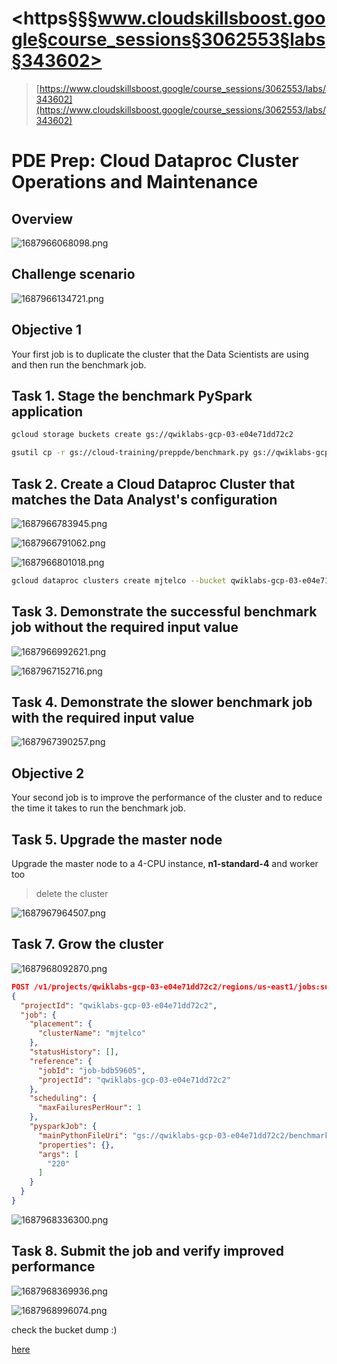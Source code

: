 # <https§§§www.cloudskillsboost.google§course_sessions§3062553§labs§343602>

> [https://www.cloudskillsboost.google/course_sessions/3062553/labs/343602](https://www.cloudskillsboost.google/course_sessions/3062553/labs/343602)

# PDE Prep: Cloud Dataproc Cluster Operations and Maintenance

## Overview

![1687966068098.png](./1687966068098.png)

## Challenge scenario

![1687966134721.png](./1687966134721.png)

## Objective 1

Your first job is to duplicate the cluster that the Data Scientists are using and then run the benchmark job.

## Task 1. Stage the benchmark PySpark application

```bash
gcloud storage buckets create gs://qwiklabs-gcp-03-e04e71dd72c2

gsutil cp -r gs://cloud-training/preppde/benchmark.py gs://qwiklabs-gcp-03-e04e71dd72c2
```

## Task 2. Create a Cloud Dataproc Cluster that matches the Data Analyst's configuration

![1687966783945.png](./1687966783945.png)

![1687966791062.png](./1687966791062.png)

![1687966801018.png](./1687966801018.png)

```bash
gcloud dataproc clusters create mjtelco --bucket qwiklabs-gcp-03-e04e71dd72c2 --region us-east1 --zone us-east1-b --master-machine-type n1-standard-2 --master-boot-disk-size 500 --num-workers 2 --worker-machine-type n1-standard-2 --worker-boot-disk-size 500 --image-version 2.0-debian10 --project qwiklabs-gcp-03-e04e71dd72c2
```

## Task 3. Demonstrate the successful benchmark job without the required input value

![1687966992621.png](./1687966992621.png)

![1687967152716.png](./1687967152716.png)

## Task 4. Demonstrate the slower benchmark job with the required input value

![1687967390257.png](./1687967390257.png)

## Objective 2

Your second job is to improve the performance of the cluster and to reduce the time it takes to run the benchmark job.

## Task 5. Upgrade the master node

Upgrade the master node to a 4-CPU instance,  **n1-standard-4**  and worker too

> delete the cluster

![1687967964507.png](./1687967964507.png)

## Task 7. Grow the cluster

![1687968092870.png](./1687968092870.png)

```json
POST /v1/projects/qwiklabs-gcp-03-e04e71dd72c2/regions/us-east1/jobs:submit/
{
  "projectId": "qwiklabs-gcp-03-e04e71dd72c2",
  "job": {
    "placement": {
      "clusterName": "mjtelco"
    },
    "statusHistory": [],
    "reference": {
      "jobId": "job-bdb59605",
      "projectId": "qwiklabs-gcp-03-e04e71dd72c2"
    },
    "scheduling": {
      "maxFailuresPerHour": 1
    },
    "pysparkJob": {
      "mainPythonFileUri": "gs://qwiklabs-gcp-03-e04e71dd72c2/benchmark.py",
      "properties": {},
      "args": [
        "220"
      ]
    }
  }
}
```

![1687968336300.png](./1687968336300.png)

## Task 8. Submit the job and verify improved performance

![1687968369936.png](./1687968369936.png)

![1687968996074.png](./1687968996074.png)



check the bucket dump :)

[here](./buckets)
